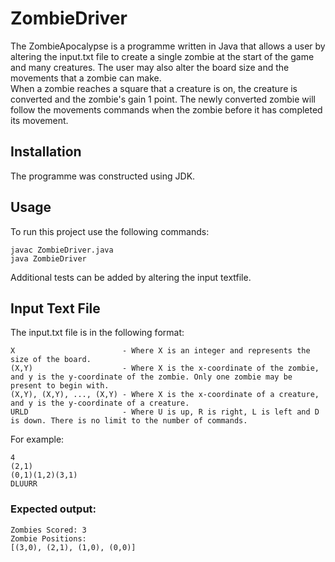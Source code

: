# ZombieDriver

The ZombieApocalypse is a programme written in Java that allows a user by altering the input.txt file to create a single zombie at the start of the game and many creatures. The user may also alter the board size and the movements that a zombie can make.  
When a zombie reaches a square that a creature is on, the creature is converted and the zombie's gain 1 point. The newly converted zombie will follow the movements commands when the zombie before it has completed its movement.

## Installation

The programme was constructed using JDK.

## Usage

To run this project use the following commands:
```
javac ZombieDriver.java   
java ZombieDriver
```
Additional tests can be added by altering the input textfile.

## Input Text File

The input.txt file is in the following format:
```  
X                        - Where X is an integer and represents the size of the board.  
(X,Y)                    - Where X is the x-coordinate of the zombie, and y is the y-coordinate of the zombie. Only one zombie may be present to begin with.  
(X,Y), (X,Y), ..., (X,Y) - Where X is the x-coordinate of a creature, and y is the y-coordinate of a creature.  
URLD                     - Where U is up, R is right, L is left and D is down. There is no limit to the number of commands.  
```
For example:  
```
4  
(2,1)
(0,1)(1,2)(3,1)
DLUURR
```
### Expected output:
```    
Zombies Scored: 3  
Zombie Positions:  
[(3,0), (2,1), (1,0), (0,0)]
```
